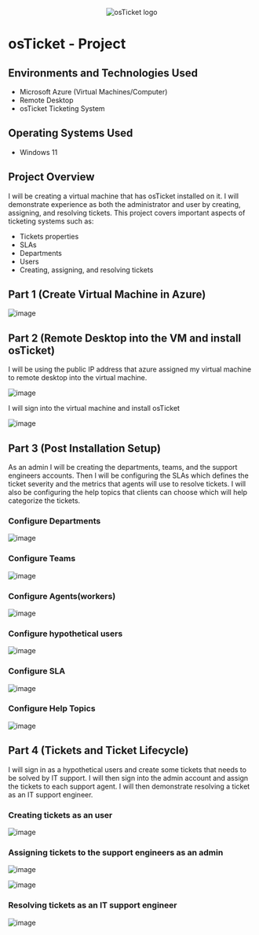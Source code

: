 <p align="center">
<img src="https://i.imgur.com/Clzj7Xs.png" alt="osTicket logo"/>
</p>

<h1>osTicket - Project</h1>





<h2>Environments and Technologies Used</h2>

- Microsoft Azure (Virtual Machines/Computer)
- Remote Desktop
- osTicket Ticketing System

<h2>Operating Systems Used </h2>

- Windows 11</b> 

<h2>Project Overview</h2>
I will be creating a virtual machine that has osTicket installed on it. I will demonstrate experience as both the administrator and user by creating, assigning, and resolving tickets. This project covers important aspects of ticketing systems such as:

- Tickets properties
- SLAs
- Departments
- Users
- Creating, assigning, and resolving tickets

<h2>Part 1 (Create Virtual Machine in Azure)</h2>

<p>
  
![image](https://github.com/CamdenBodden/osTicket-Project/assets/114665835/5d29e904-fd14-4540-a1cf-88938d73604f)
  
</p>
<h2>Part 2 (Remote Desktop into the VM and install osTicket)</h2>
I will be using the public IP address that azure assigned my virtual machine to remote desktop into the virtual machine.

<p>
  
![image](https://github.com/CamdenBodden/osTicket-Project/assets/114665835/f0c88f7a-7ee4-4f58-ab56-937b46fba65c)

</p>

I will sign into the virtual machine and install osTicket

<p>
  
![image](https://github.com/CamdenBodden/osTicket-Project/assets/114665835/b62b7f0b-affb-47fc-ad5d-4eee80f16ac0)


</p>

<h2>Part 3 (Post Installation Setup)</h2>
As an admin I will be creating the departments, teams, and the support engineers accounts. Then I will be configuring the SLAs which defines the ticket severity and the metrics that agents will use to resolve tickets. I will also be configuring the help topics that clients can choose which will help categorize the tickets.

<h3>Configure Departments</h3>

<p>
  
![image](https://github.com/CamdenBodden/osTicket-Project/assets/114665835/932fba9e-7b2f-4c6a-b847-9c16ecf45ab6)
 
</p>

<h3>Configure Teams</h3>

<p>
  
![image](https://github.com/CamdenBodden/osTicket-Project/assets/114665835/604fd11c-ef64-40e0-bbc7-f211aaf54057)

</p>

<h3>Configure Agents(workers)</h3>

<p>
  
![image](https://github.com/CamdenBodden/osTicket-Project/assets/114665835/70bd3473-5b3d-456a-aed4-c24529006d29)
  
</p>

<h3>Configure hypothetical users</h3>

<p>
  
![image](https://github.com/CamdenBodden/osTicket-Project/assets/114665835/f7195fb0-0db5-475e-bba3-c17cd491c8a9)
  
</p>

<h3>Configure SLA</h3>

<p>
  
![image](https://github.com/CamdenBodden/osTicket-Project/assets/114665835/3d9a2360-de15-40f9-9968-55e5736d49eb)

</p>

<h3>Configure Help Topics</h3>

<p>
  
![image](https://github.com/CamdenBodden/osTicket-Project/assets/114665835/6c253c7e-be0f-46b0-968e-f36861458b0c)
  
</p>

<h2>Part 4 (Tickets and Ticket Lifecycle)</h2>
I will sign in as a hypothetical users and create some tickets that needs to be solved by IT support. I will then sign into the admin account and assign the tickets to each support agent. I will then demonstrate resolving a ticket as an IT support engineer.

<h3>Creating tickets as an user</h3>

<p>
  
![image](https://github.com/CamdenBodden/osTicket-Project/assets/114665835/47c0ca74-2e8f-4e15-ad4d-6e29011654c3)
  
</p>

<h3>Assigning tickets to the support engineers as an admin</h3>

<p>
  
![image](https://github.com/CamdenBodden/osTicket-Project/assets/114665835/f4ebfa41-8792-425c-aac4-fbaec3845f4e)

</p>

<p>
  
![image](https://github.com/CamdenBodden/osTicket-Project/assets/114665835/842fa056-d4fa-4efd-b4d1-b702ffe2105f)

</p>

<h3>Resolving tickets as an IT support engineer</h3>

<p>
  
![image](https://github.com/CamdenBodden/osTicket-Project/assets/114665835/7f475714-5afc-40a3-b03b-b238a4e48717)
  
</p>














